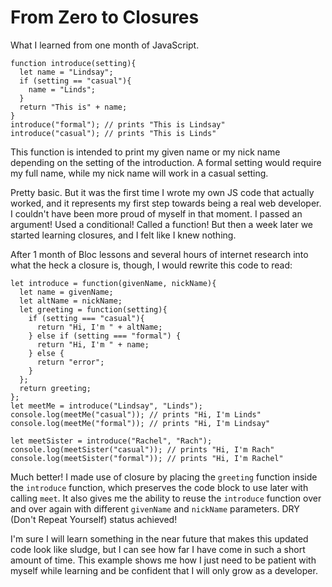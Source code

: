 # From Zero to Closures

What I learned from one month of JavaScript.



```
function introduce(setting){
  let name = "Lindsay";
  if (setting == "casual"){
    name = "Linds";
  }
  return "This is" + name;
}
introduce("formal"); // prints "This is Lindsay"
introduce("casual"); // prints "This is Linds"
```

This function is intended to print my given name or my nick name depending on the setting of the introduction. A formal setting would require my full name, while my nick name will work in a casual setting.


Pretty basic. But it was the first time I wrote my own JS code that actually worked, and it represents my first step towards being a real web developer. I couldn't have been more proud of myself in that moment. I passed an argument! Used a conditional! Called a function! But then a week later we started learning closures, and I felt like I knew nothing.

After 1 month of Bloc lessons and several hours of internet research into what the heck a closure is, though, I would rewrite this code to read:

```
let introduce = function(givenName, nickName){
  let name = givenName;
  let altName = nickName;
  let greeting = function(setting){
    if (setting === "casual"){
      return "Hi, I'm " + altName;
    } else if (setting === "formal") {
      return "Hi, I'm " + name;
    } else {
      return "error";
    }
  };
  return greeting;
};
let meetMe = introduce("Lindsay", "Linds");
console.log(meetMe("casual")); // prints "Hi, I'm Linds"
console.log(meetMe("formal")); // prints "Hi, I'm Lindsay"

let meetSister = introduce("Rachel", "Rach");
console.log(meetSister("casual")); // prints "Hi, I'm Rach"
console.log(meetSister("formal")); // prints "Hi, I'm Rachel"
```

Much better! I made use of closure by placing the `greeting` function inside the `introduce` function, which preserves the code block to use later with calling `meet`. It also gives me the ability to reuse the `introduce` function over and over again with different `givenName` and `nickName` parameters. DRY (Don't Repeat Yourself) status achieved!

I'm sure I will learn something in the near future that makes this updated code look like sludge, but I can see how far I have come in such a short amount of time. This example shows me how I just need to be patient with myself while learning and be confident that I will only grow as a developer.
